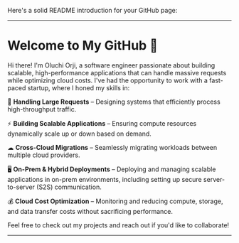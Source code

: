 Here's a solid README introduction for your GitHub page:  

---

# Welcome to My GitHub 👋  

Hi there! I'm Oluchi Orji, a software engineer  passionate about building scalable, high-performance applications that can handle massive requests while optimizing cloud costs. I've had the opportunity to work with a fast-paced startup, where I honed my skills in:  

🚀 **Handling Large Requests** – Designing systems that efficiently process high-throughput traffic.  

⚡ **Building Scalable Applications** – Ensuring compute resources dynamically scale up or down based on demand.  

☁ **Cross-Cloud Migrations** – Seamlessly migrating workloads between multiple cloud providers.  

🖥 **On-Prem & Hybrid Deployments** – Deploying and managing scalable applications in on-prem environments, including setting up secure server-to-server (S2S) communication.  

💰 **Cloud Cost Optimization** – Monitoring and reducing compute, storage, and data transfer costs without sacrificing performance.  

Feel free to check out my projects and reach out if you'd like to collaborate!  



---
